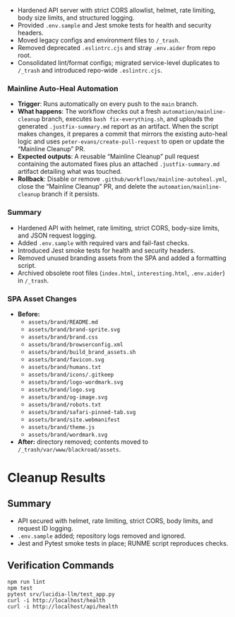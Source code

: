 <!-- FILE: CLEANUP_RESULTS.md -->

- Hardened API server with strict CORS allowlist, helmet, rate limiting, body size limits, and structured logging.
- Provided `.env.sample` and Jest smoke tests for health and security headers.
- Moved legacy configs and environment files to `/_trash`.
- Removed deprecated `.eslintrc.cjs` and stray `.env.aider` from repo root.
- Consolidated lint/format configs; migrated service-level duplicates to `/_trash` and introduced repo-wide `.eslintrc.cjs`.

### Mainline Auto-Heal Automation

- **Trigger**: Runs automatically on every push to the `main` branch.
- **What happens**: The workflow checks out a fresh `automation/mainline-cleanup` branch, executes `bash fix-everything.sh`, and uploads the generated `.justfix-summary.md` report as an artifact. When the script makes changes, it prepares a commit that mirrors the existing auto-heal logic and uses `peter-evans/create-pull-request` to open or update the “Mainline Cleanup” PR.
- **Expected outputs**: A reusable “Mainline Cleanup” pull request containing the automated fixes plus an attached `.justfix-summary.md` artifact detailing what was touched.
- **Rollback**: Disable or remove `.github/workflows/mainline-autoheal.yml`, close the “Mainline Cleanup” PR, and delete the `automation/mainline-cleanup` branch if it persists.
<!-- FILE: CLEANUP_RESULTS.md -->

### Summary

- Hardened API with helmet, rate limiting, strict CORS, body-size limits, and JSON request logging.
- Added `.env.sample` with required vars and fail-fast checks.
- Introduced Jest smoke tests for health and security headers.
- Removed unused branding assets from the SPA and added a formatting script.
- Archived obsolete root files (`index.html`, `interesting.html`, `.env.aider`) in `/_trash`.

### SPA Asset Changes

- **Before:**
  - `assets/brand/README.md`
  - `assets/brand/brand-sprite.svg`
  - `assets/brand/brand.css`
  - `assets/brand/browserconfig.xml`
  - `assets/brand/build_brand_assets.sh`
  - `assets/brand/favicon.svg`
  - `assets/brand/humans.txt`
  - `assets/brand/icons/.gitkeep`
  - `assets/brand/logo-wordmark.svg`
  - `assets/brand/logo.svg`
  - `assets/brand/og-image.svg`
  - `assets/brand/robots.txt`
  - `assets/brand/safari-pinned-tab.svg`
  - `assets/brand/site.webmanifest`
  - `assets/brand/theme.js`
  - `assets/brand/wordmark.svg`
- **After:** directory removed; contents moved to `/_trash/var/www/blackroad/assets`.
# Cleanup Results

## Summary

- API secured with helmet, rate limiting, strict CORS, body limits, and request ID logging.
- `.env.sample` added; repository logs removed and ignored.
- Jest and Pytest smoke tests in place; RUNME script reproduces checks.

## Verification Commands

```
npm run lint
npm test
pytest srv/lucidia-llm/test_app.py
curl -i http://localhost/health
curl -i http://localhost/api/health
```

